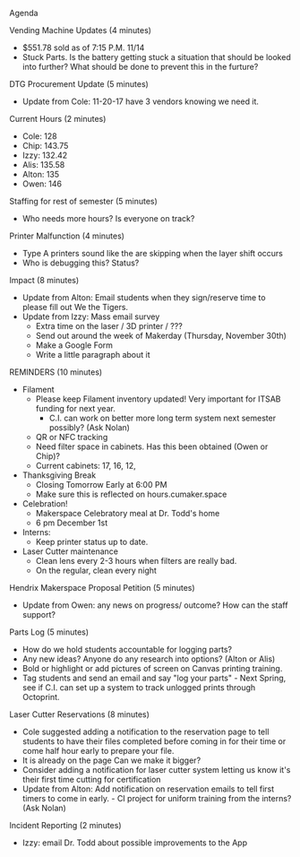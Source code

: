 Agenda

Vending Machine Updates (4 minutes)
  - $551.78 sold as of 7:15 P.M. 11/14
  - Stuck Parts. Is the battery getting stuck a situation that should be looked into further? What should be done to prevent this in the furture? 


DTG Procurement Update (5 minutes)
  - Update from Cole: 11-20-17 have 3 vendors knowing we need it. 
  
  
Current Hours (2 minutes)
  - Cole:   128
  - Chip:   143.75 
  - Izzy:   132.42
  - Alis:   135.58
  - Alton:  135
  - Owen:   146
  
  
Staffing for rest of semester (5 minutes)
  - Who needs more hours? Is everyone on track? 
  

Printer Malfunction (4 minutes) 
  - Type A printers sound like the are skipping when the layer shift occurs
  - Who is debugging this? Status? 
  

Impact (8 minutes)
 - Update from Alton: Email students when they sign/reserve time to please fill out We the Tigers.
 - Update from Izzy: Mass email survey
    -  Extra time on the laser / 3D printer / ???
    -  Send out around the week of Makerday (Thursday, November 30th)
    -  Make a Google Form
    -  Write a little paragraph about it
    
    
REMINDERS (10 minutes)
- Filament
  -  Please keep Filament inventory updated! Very important for ITSAB funding for next year.
      -   C.I. can work on better more long term system next semester possibly? (Ask Nolan)
  -  QR or NFC tracking
  -  Need filter space in cabinets. Has this been obtained (Owen or Chip)?
    -  Current cabinets: 17, 16, 12, 
- Thanksgiving Break
  -  Closing Tomorrow Early at 6:00 PM
  -  Make sure this is reflected on hours.cumaker.space
- Celebration! 
  -  Makerspace Celebratory meal at Dr. Todd's home
  -  6 pm December 1st
- Interns: 
  -  Keep printer status up to date.
- Laser Cutter maintenance 
  -  Clean lens every 2-3 hours when filters are really bad.
  -  On the regular, clean every night


Hendrix Makerspace Proposal Petition (5 minutes)
  - Update from Owen: any news on progress/ outcome? How can the staff support?
  
  
Parts Log (5 minutes)
  - How do we hold students accountable for logging parts?
  - Any new ideas? Anyone do any research into options? (Alton or Alis)
  - Bold or highlight or add pictures of screen on Canvas printing training.
  - Tag students and send an email and say "log your parts"
        -   Next Spring, see if C.I. can set up a system to track unlogged prints through Octoprint.
  
  
Laser Cutter Reservations (8 minutes)
  - Cole suggested adding a notification to the reservation page to tell students to have their files completed before coming in for their time or come half hour early to prepare your file.
  - It is already on the page Can we make it bigger?
  - Consider adding a notification for laser cutter system letting us know it's their first time cutting for certification
  - Update from Alton: Add notification on reservation emails to tell first timers to come in early.
        -   CI project for uniform training from the interns? (Ask Nolan) 


Incident Reporting (2 minutes)
  - Izzy: email Dr. Todd about possible improvements to the App
  
